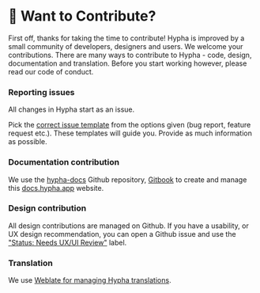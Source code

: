 # 🙋 Want to Contribute?

First off, thanks for taking the time to contribute! Hypha is improved by a small community of developers, designers and users. We welcome your contributions. There are many ways to contribute to Hypha - code, design, documentation and translation. Before you start working however, please read our code of conduct.

### Reporting issues

All changes in Hypha start as an issue.

Pick the [correct issue template](https://github.com/HyphaApp/hypha/issues/new/choose) from the options given (bug report, feature request etc.). These templates will guide you. Provide as much information as possible.

###

### Documentation contribution

We use the [hypha-docs](https://github.com/HyphaApp/hypha-docs/) Github repository, [Gitbook](http://gitbook.com) to create and manage this [docs.hypha.app](https://github.com/HyphaApp/hypha-docs/tree/28645093d1c0c315e18bf474b724eda4ea399a18/contributing/docs.hypha.app) website.

### Design contribution

All design contributions are managed on Github. If you have a usability, or UX design recommendation, you can open a Github issue and use the ["Status: Needs UX/UI Review"](https://github.com/HyphaApp/hypha/labels/Status%3A%20Needs%20UI%2FUX%20review) label.

### Translation

We use [Weblate for managing Hypha translations](https://hosted.weblate.org/projects/hypha/).
